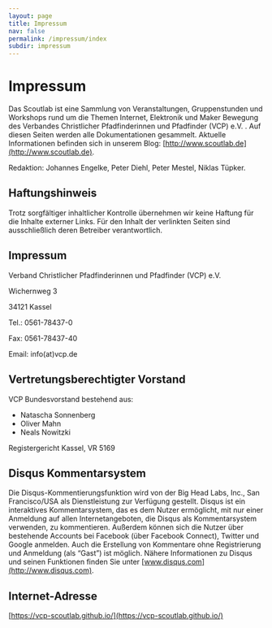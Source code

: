 ```yaml
---
layout: page
title: Impressum
nav: false
permalink: /impressum/index
subdir: impressum
---
```

# Impressum
Das Scoutlab ist eine Sammlung von Veranstaltungen, Gruppenstunden und Workshops rund um die Themen Internet, Elektronik und Maker Bewegung des Verbandes Christlicher Pfadfinderinnen und Pfadfinder (VCP) e.V. . Auf diesen Seiten werden alle Dokumentationen gesammelt. Aktuelle Informationen befinden sich in unserem Blog: [http://www.scoutlab.de](http://www.scoutlab.de).

Redaktion: Johannes Engelke, Peter Diehl, Peter Mestel, Niklas Tüpker.


## Haftungshinweis
Trotz sorgfältiger inhaltlicher Kontrolle übernehmen wir keine Haftung für die Inhalte externer Links. Für den Inhalt der verlinkten Seiten sind ausschließlich deren Betreiber verantwortlich.


## Impressum
Verband Christlicher Pfadfinderinnen und Pfadfinder (VCP) e.V.

Wichernweg 3

34121 Kassel

Tel.: 0561-78437-0

Fax: 0561-78437-40

Email: info(at)vcp.de

## Vertretungsberechtigter Vorstand
VCP Bundesvorstand bestehend aus:

+ Natascha Sonnenberg
+ Oliver Mahn
+ Neals Nowitzki

Registergericht
Kassel, VR 5169

## Disqus Kommentarsystem
Die Disqus-Kommentierungsfunktion wird von der Big Head Labs, Inc., San Francisco/USA als Dienstleistung zur Verfügung gestellt. Disqus ist ein interaktives Kommentarsystem, das es dem Nutzer ermöglicht, mit nur einer Anmeldung auf allen Internetangeboten, die Disqus als Kommentarsystem verwenden, zu kommentieren. Außerdem können sich die Nutzer über bestehende Accounts bei Facebook (über Facebook Connect), Twitter und Google anmelden. Auch die Erstellung von Kommentare ohne Registrierung und Anmeldung (als “Gast”) ist möglich. Nähere Informationen zu Disqus und seinen Funktionen finden Sie unter [www.disqus.com](http://www.disqus.com).

## Internet-Adresse
[https://vcp-scoutlab.github.io/](https://vcp-scoutlab.github.io/)
